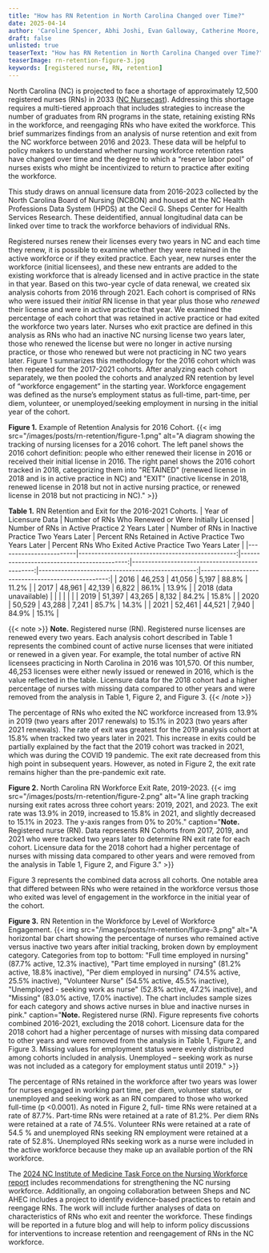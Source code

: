 ```yaml
---
title: "How has RN Retention in North Carolina Changed over Time?"
date: 2025-04-14
author: 'Caroline Spencer, Abhi Joshi, Evan Galloway, Catherine Moore, Erin Fraher'
draft: false
unlisted: true
teaserText: "How has RN Retention in North Carolina Changed over Time?"
teaserImage: rn-retention-figure-3.jpg
keywords: [registered nurse, RN, retention]
---
```

North Carolina (NC) is projected to face a shortage of approximately 12,500 registered
nurses (RNs) in 2033 ([NC Nursecast](https://ncnursecast.unc.edu/)). Addressing this shortage requires a multi-tiered
approach that includes strategies to increase the number of graduates from RN programs
in the state, retaining existing RNs in the workforce, and reengaging RNs who have exited
the workforce. This brief summarizes findings from an analysis of nurse retention and exit
from the NC workforce between 2016 and 2023. These data will be helpful to policy makers
to understand whether nursing workforce retention rates have changed over time and the
degree to which a “reserve labor pool” of nurses exists who might be incentivized to return
to practice after exiting the workforce.

This study draws on annual licensure data from 2016-2023 collected by the North Carolina
Board of Nursing (NCBON) and housed at the NC Health Professions Data System (HPDS)
at the Cecil G. Sheps Center for Health Services Research. These deidentified, annual
longitudinal data can be linked over time to track the workforce behaviors of individual
RNs.

Registered nurses renew their licenses every two years in NC and each time they renew, it
is possible to examine whether they were retained in the active workforce or if they exited
practice. Each year, new nurses enter the workforce (initial licensees), and these new
entrants are added to the existing workforce that is already licensed and in active practice
in the state in that year. Based on this two-year cycle of data renewal, we created six
analysis cohorts from 2016 through 2021. Each cohort is comprised of RNs who were
issued their _initial_ RN license in that year plus those who _renewed_ their license and were in
active practice that year. We examined the percentage of each cohort that was retained in
active practice or had exited the workforce two years later. Nurses who exit practice are
defined in this analysis as RNs who had an inactive NC nursing license two years later,
those who renewed the license but were no longer in active nursing practice, or those who
renewed but were not practicing in NC two years later. Figure 1 summarizes this
methodology for the 2016 cohort which was then repeated for the 2017-2021 cohorts. After
analyzing each cohort separately, we then pooled the cohorts and analyzed RN retention by
level of “workforce engagement” in the starting year. Workforce engagement was defined
as the nurse’s employment status as full-time, part-time, per diem, volunteer, or
unemployed/seeking employment in nursing in the initial year of the cohort.

 **Figure 1.** Example of Retention Analysis for 2016 Cohort.
 {{< img src="/images/posts/rn-retention/figure-1.png" alt="A diagram showing the tracking of nursing licenses for a 2016 cohort. The left panel shows the 2016 cohort definition: people who either renewed their license in 2016 or received their initial license in 2016. The right panel shows the 2016 cohort tracked in 2018, categorizing them into \"RETAINED\" (renewed license in 2018 and is in active practice in NC) and \"EXIT\" (inactive license in 2018, renewed license in 2018 but not in active nursing practice, or renewed license in 2018 but not practicing in NC)." >}}

**Table 1.** RN Retention and Exit for the 2016-2021 Cohorts.
| Year of Licensure Data | Number of RNs Who Renewed or Were Initially Licensed | Number of RNs in Active Practice 2 Years Later | Number of RNs in Inactive Practice Two Years Later | Percent RNs Retained in Active Practice Two Years Later | Percent RNs Who Exited Active Practice Two Years Later |
|------------------------|-------------------------------------------------:|-------------------------------------------:|-----------------------------------------------:|-------------------------------------------------:|-------------------------------------------------:|
| 2016 | 46,253 | 41,056 | 5,197 | 88.8% | 11.2% |
| 2017 | 48,961 | 42,139 | 6,822 | 86.1% | 13.9% |
| 2018 (data unavailable) | | | | | |
| 2019 | 51,397 | 43,265 | 8,132 | 84.2% | 15.8% |
| 2020 | 50,529 | 43,288 | 7,241 | 85.7% | 14.3% |
| 2021 | 52,461 | 44,521 | 7,940 | 84.9% | 15.1% |

 {{< note >}}
**Note.** Registered nurse (RN). Registered nurse licenses are renewed every two years. Each analysis cohort
described in Table 1 represents the combined count of active nurse licenses that were initiated or renewed in
a given year. For example, the total number of active RN licensees practicing in North Carolina in 2016 was
101,570. Of this number, 46,253 licenses were either newly issued or renewed in 2016, which is the value
reflected in the table. Licensure data for the 2018 cohort had a higher percentage of nurses with missing data
compared to other years and were removed from the analysis in Table 1, Figure 2, and Figure 3.
 {{< /note >}}

The percentage of RNs who exited the NC workforce increased from 13.9% in 2019 (two
years after 2017 renewals) to 15.1% in 2023 (two years after 2021 renewals). The rate of exit
was greatest for the 2019 analysis cohort at 15.8% when tracked two years later in 2021.
This increase in exits could be partially explained by the fact that the 2019 cohort was
tracked in 2021, which was during the COVID 19 pandemic. The exit rate decreased from
this high point in subsequent years. However, as noted in Figure 2, the exit rate remains
higher than the pre-pandemic exit rate.

**Figure 2.** North Carolina RN Workforce Exit Rate, 2019-2023.
 {{< img src="/images/posts/rn-retention/figure-2.png" alt="A line graph tracking nursing exit rates across three cohort years: 2019, 2021, and 2023. The exit rate was 13.9% in 2019, increased to 15.8% in 2021, and slightly decreased to 15.1% in 2023. The y-axis ranges from 0% to 20%." caption="**Note.** Registered nurse (RN). Data represents RN Cohorts from 2017, 2019, and 2021 who were tracked two years later to determine RN exit rate for each cohort. Licensure data for the 2018 cohort had a higher percentage of nurses with missing data compared to other years and were removed from the analysis in Table 1, Figure 2, and Figure 3." >}}

 Figure 3 represents the combined data across all cohorts. One notable area that differed
between RNs who were retained in the workforce versus those who exited was level of
engagement in the workforce in the initial year of the cohort.

**Figure 3.** RN Retention in the Workforce by Level of Workforce Engagement.
 {{< img src="/images/posts/rn-retention/figure-3.png" alt="A horizontal bar chart showing the percentage of nurses who remained active versus inactive two years after initial tracking, broken down by employment category. Categories from top to bottom: \"Full time employed in nursing\" (87.7% active, 12.3% inactive), \"Part time employed in nursing\" (81.2% active, 18.8% inactive), \"Per diem employed in nursing\" (74.5% active, 25.5% inactive), \"Volunteer Nurse\" (54.5% active, 45.5% inactive), \"Unemployed - seeking work as nurse\" (52.8% active, 47.2% inactive), and \"Missing\" (83.0% active, 17.0% inactive). The chart includes sample sizes for each category and shows active nurses in blue and inactive nurses in pink." caption="**Note.** Registered nurse (RN). Figure represents five cohorts combined 2016-2021, excluding the 2018 cohort. Licensure data for the 2018 cohort had a higher percentage of nurses with missing data compared to other years and were removed from the analysis in Table 1, Figure 2, and Figure 3. Missing values for employment status were evenly distributed among cohorts included in analysis. Unemployed – seeking work as nurse was not included as a category for employment status until 2019." >}}

 The percentage of RNs retained in the workforce after two years was lower for nurses
engaged in working part time, per diem, volunteer status, or unemployed and seeking work
as an RN compared to those who worked full-time (p <0.0001). As noted in Figure 2, full-
time RNs were retained at a rate of 87.7%. Part-time RNs were retained at a rate of 81.2%.
Per diem RNs were retained at a rate of 74.5%. Volunteer RNs were retained at a rate of
54.5 % and unemployed RNs seeking RN employment were retained at a rate of 52.8%.
Unemployed RNs seeking work as a nurse were included in the active workforce because
they make up an available portion of the RN workforce.

The [2024 NC Institute of Medicine Task Force on the Nursing Workforce report](https://nciom.org/wp-content/uploads/2023/09/NCIOM-Nursing-Task-Force_Time-For-Action.pdf) includes
recommendations for strengthening the NC nursing workforce. Additionally, an ongoing
collaboration between Sheps and NC AHEC includes a project to identify evidence-based
practices to retain and reengage RNs. The work will include further analyses of data on
characteristics of RNs who exit and reenter the workforce. These findings will be reported in
a future blog and will help to inform policy discussions for interventions to increase
retention and reengagement of RNs in the NC workforce.